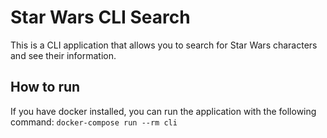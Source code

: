 #  Star Wars CLI Search

This is a CLI application that allows you to search for Star Wars characters and see their information.

## How to run

If you have docker installed, you can run the application with the following command:
``` docker-compose run --rm cli ```
